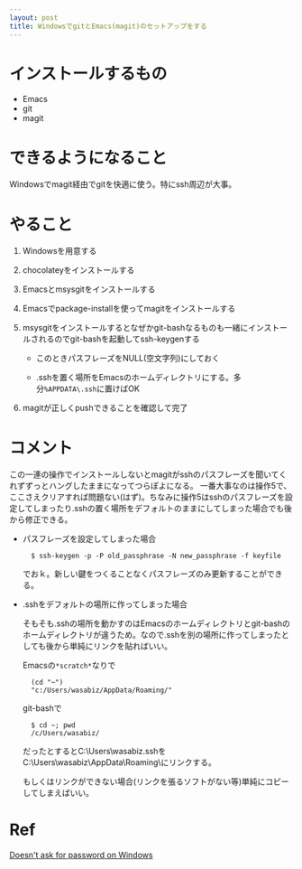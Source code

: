 ```yaml
---
layout: post
title: WindowsでgitとEmacs(magit)のセットアップをする
---
```

# インストールするもの

- Emacs
- git
- magit

# できるようになること
Windowsでmagit経由でgitを快適に使う。特にssh周辺が大事。

# やること

1. Windowsを用意する

2. chocolateyをインストールする

3. Emacsとmsysgitをインストールする

4. Emacsでpackage-installを使ってmagitをインストールする

5. msysgitをインストールするとなぜかgit-bashなるものも一緒にインストールされるのでgit-bashを起動してssh-keygenする

	- このときパスフレーズをNULL(空文字列)にしておく

	- .sshを置く場所をEmacsのホームディレクトリにする。多分`%APPDATA\.ssh`に置けばOK

6. magitが正しくpushできることを確認して完了

# コメント

この一連の操作でインストールしないとmagitがsshのパスフレーズを聞いてくれずずっとハングしたままになってつらぽよになる。
一番大事なのは操作5で、ここさえクリアすれば問題ない(はず)。ちなみに操作5はsshのパスフレーズを設定してしまったり.sshの置く場所をデフォルトのままにしてしまった場合でも後から修正できる。

- パスフレーズを設定してしまった場合

		$ ssh-keygen -p -P old_passphrase -N new_passphrase -f keyfile
	
	でおｋ。新しい鍵をつくることなくパスフレーズのみ更新することができる。

- .sshをデフォルトの場所に作ってしまった場合

	そもそも.sshの場所を動かすのはEmacsのホームディレクトリとgit-bashのホームディレクトリが違うため。なので.sshを別の場所に作ってしまったとしても後から単純にリンクを貼ればいい。
	
	Emacsの`*scratch*`なりで

		(cd "~")
		"c:/Users/wasabiz/AppData/Roaming/"
	
	git-bashで
	
		$ cd ~; pwd
		/c/Users/wasabiz/

	だったとするとC:\Users\wasabiz\.sshをC:\Users\wasabiz\AppData\Roaming\にリンクする。

	もしくはリンクができない場合(リンクを張るソフトがない等)単純にコピーしてしまえばいい。
	
# Ref

[Doesn't ask for password on Windows](https://github.com/magit/magit/issues/188)
